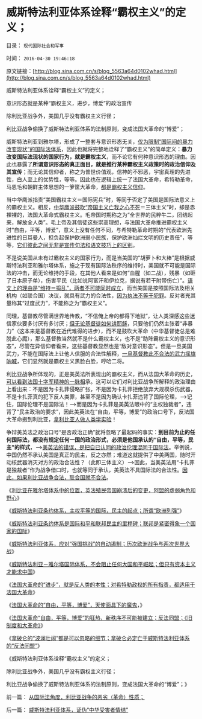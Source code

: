 # 威斯特法利亚体系诠释“霸权主义”的定义；

目录： `现代国际社会和军事` 

时间： `2016-04-30 19:46:18` 

原文链接：[http://blog.sina.com.cn/s/blog_5563a64d0102whad.html](http://blog.sina.com.cn/s/blog_5563a64d0102whad.html)

威斯特法利亚体系诠释“霸权主义”的定义；

意识形态就是某种“霸权主义，进步，博爱”的政治宣传

除利比亚战争外，美国几乎没有霸权主义行径；

利比亚战争偷换了威斯特法利亚体系的法制原则，变成法国大革命的“博爱”；

威斯特法利亚到雅尔塔，形成了一整套与意识形态无关，[仅为限制“国际间的暴力改变现状”的国际法体系](../../../2009/4/7/谁主张谁维护的现代国际法；海洋法的利益声明.md)，因此也就将完整地诠释了“霸权主义”的简单定义：**暴力改变国际法现状的国家行为，就是霸权主义**，而不论它有何种意识形态的理由。因此也暴露了**所谓意识形态的真正面目，就是推行某种霸权主义政策时的政治信仰及其宣传**；而无论其信仰者，称之为普世价值观，信神的不邪恶，宇宙真理的先进性，白人至上的优势性，等等。因此也在逻辑上统一了法国大革命，希特勒革命，马恩毛和朝鲜主体思想的一箩筐大革命，[都是霸权主义信仰](../../../2013/12/9/中国自卑的民族主义的傻逼的霸权主义.md)。

当中华鹰派指责“美国霸权主义＝国际宪兵”时，等同于否定了美国是国际法意义上的霸权主义。相反，[中华鹰派鼓吹“帝国主义亡我之心不死](../../../2011/1/9/“好战而不能战”的“傻逼霸权主义”.md)＝三体主义”时，却是赤裸裸的，法国大革命式霸权主义。毛帝国时期称之为“全世界的民粹牛二，团结起来，解放全人类”。毛上帝及其信徒这些崇高理想，与法国大革命推进霸权主义时“自由，平等，博爱”，意义上没有任何不同，与希特勒革命时期的“代表欧洲先进性的日耳曼人，担负起保护欧洲弱小民族，保护欧洲灿烂文明的历史责任”，等等，[它们彼此之间无非是宣传句法和语文技巧上的区别](../../../2015/11/8/宣传有效条件改变后的法国大革命，英国和纳粹德国；.md)。

不是说美国从未有过霸权主义的国家行为，而是当美国的“胡萝卜和大棒”是根据威斯特法利亚和雅尔塔体系，施之于现有国际法秩序的维持时，美国就不可能是国际法的冲击，而无论维持的手段，在其他人看来是如何“血腥（如二战），残暴（如砸了日本原子单），伤害平民（比如说阿富汗和伊拉克，据说有若干附带伤亡）”。[语文上的理由是“维持＝捣乱”，两者不可能同时成立](../../../2010/5/18/为什么美国不会搞单边主义.md)，而当美国是按照国际法及相关机构（如联合国）决议，就具有武力的合法性，[因为执法不等于犯罪](../../../2009/7/12/政府依法执法不是镇压.md)。反对者充其量称其“过度武力”，不能称之为“霸权主义”。

同理，基督教尽管满世界地传教，“不信俺上帝的都得下地狱”，让人类深感这些迷信家伙要多讨厌有多讨厌；[但无论基督徒如何讲耶稣](../../../2013/4/9/不信神的广东土著给传教士扣“讲耶稣”的帽子；.md)，只要他们仍然主张着“非暴力”（这本来是基督教在近代难得的进步），而不是鼓吹大革命（中华基督徒总是难脱此心魔），那么基督教当然就不是什么霸权主义，也不是“助阵霸权主义的意识形态”，尽管在异信仰者看来，这些基督教显然也是“敌对意识形态”。但是一旦美国武力，不能在国际法上让他人信服的合法性解释，[一旦基督教此不合法的武力摇旗呐喊](../../../2011/4/14/利比亚战争的大输家.md)，它们显然就是霸权主义黑脸白脸，哼哈二将。

利比亚战争所体现的，正是美英法所表现出的霸权主义，而从法国大革命的历史，[可以看到法国十字军精神的一脉相](../../../2016/2/18/进步主义贼心不死的是法国的十字军情结；.md)承。这可以它们对利比亚战争所解释的政治理由上看出来：不是因为卡扎菲侵略扩张，不是因为卡扎菲拒绝放弃大规模杀伤武器，不是卡扎菲真的犯下反人类罪，甚至不是因为确认卡扎菲违背了国际伦理，——>记住，国际伦理不是国际法！——>而是因为卡扎菲是美英法眼中的“主权独裁者”，违背了“民主政治的要求”，因此美英法在“自由，平等，博爱”的政治口号下，反法国大革命搬到利比亚，[拿利比亚人做人类学实验](../../../2016/4/12/利比亚战争是被强加的“人类学实验”.md)！

争辩美英法之政治口号“是否政治正确”就将忽略了最起码的事实：**到目前为止的任何国际法，都没有规定任何一国的政治形式，必须是他国承认的“自由，平等，民主”的样式**，——>[美英法的错误，是把自已认同的政治伦理混同于国际法](../../../2016/4/17/国际法的定义及国际伦理，闹革命的讲道德.md)。举例说，中国仍然不承认美国是真正的民主，反之亦然；难道这就提供了中美两国，随时开动核武器消灭对方的政治合法性？（此即三体主义）——>因此，当美英法用“卡扎菲是独裁者”作为战争借口时，也就等同于承认，美英法不具国际法的合法性。[因此，如果利比亚战争合法，联合国就不合法](../../../2011/4/1/美英法“合法打黑”，联合国就不合法.md)。

《[利比亚在雅尔塔体系中的位置，英法殖民帝国崩溃后的变更，阿盟的虚弱角色和野心](../../../2016/4/21/为什么美国直到利比亚战争，才真正违反了国际法？.md)》

《[威斯特法利亚条约体系，主权平等的国际，民主的起点；所谓“欧洲列强”](../../../2016/4/22/威斯特法利亚体系，主权平等的国际，民主的起点；.md)》

《[威斯特法利亚条约体系是国际和平和联邦民主的里程碑；联邦是紧密得象一个国家的国际](../../../2016/4/23/威斯特法利亚条约体系，国际和平和联邦民主的里程碑；.md)》

《[威斯特法利亚体系，应对“强国挑战”的自动遏制；历次欧洲战争与两次世界大战](../../../2016/4/24/威斯特法利亚体系，应对“强国武力改变现状”的自动遏制；.md)》

《[威斯特法利亚－雅尔塔国际体系，不会阻止任何大国和平崛起；但只有资本主义才能求中国](../../../2016/4/25/威斯特法利亚体系，证伪“中华受害者情结”.md)》

《[法国大革命的“进步”，就是反人类的本性；对希特勒政权的所有指责，都适用于法国大革命](../../../2016/4/26/法国大革命的“进步”，就是反人类的本性；.md)》

《[法国大革命的“自由，平等，博爱”，天使面具下的魔鬼](../../../2016/4/27/法国大革命的“自由，平等，博爱”，天使面具下的魔鬼，.md)，》

《[法国大革命“自由，平等，博爱”的狂热，新秩序不可能被建立；反法同盟；《旧制度和大革命》](../../../2016/4/28/《旧制度和大革命》最重要的意义：大革命就是旧制度的顽固复辟！.md)》

《[拿破仑的“波澜壮阔”都是可以忽略的细节；拿破仑](../../../2016/4/29/拿破仑的“波澜壮阔”都是可以忽略的细节；.md)[必定亡于威斯特法利亚体系的“反法同盟”](../../../2016/4/29/拿破仑的“波澜壮阔”都是可以忽略的细节；.md)》

《威斯特法利亚体系诠释“霸权主义”的定义；

除利比亚战争外，美国几乎没有霸权主义行径；

利比亚战争偷换了威斯特法利亚体系的法制原则，变成法国大革命的“博爱”；》

前一篇： [从国际法角度，利比亚战争的恶劣（革命）性质；](../../../2016/5/1/从国际法角度，利比亚战争的恶劣（革命）性质；.md)

后一篇： [威斯特法利亚体系，证伪“中华受害者情结”](../../../2016/4/25/威斯特法利亚体系，证伪“中华受害者情结”.md)

